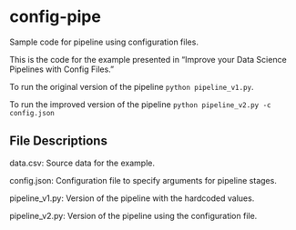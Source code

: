 # config-pipe

Sample code for pipeline using configuration files.

This is the code for the example presented in “Improve your Data Science Pipelines with Config Files.” 

To run the original version of the pipeline `python pipeline_v1.py`.

To run the improved version of the pipeline `python pipeline_v2.py -c config.json`

## File Descriptions

data.csv: Source data for the example. 

config.json: Configuration file to specify arguments for pipeline stages.

pipeline_v1.py: Version of the pipeline with the hardcoded values. 

pipeline_v2.py: Version of the pipeline using the configuration file.
